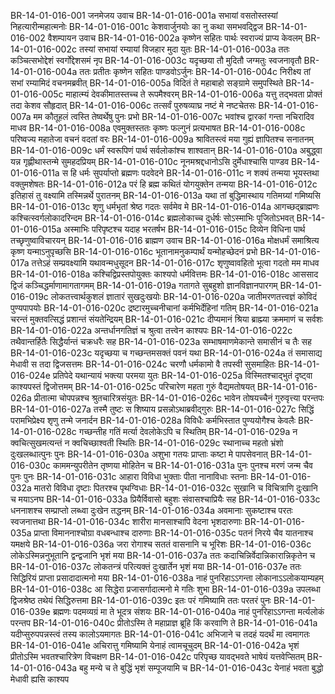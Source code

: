 BR-14-01-016-001	जनमेजय उवाच
BR-14-01-016-001a	सभायां वसतोस्तस्यां निहत्यारीन्महात्मनोः
BR-14-01-016-001c	केशवार्जुनयोः का नु कथा समभवद्द्विज
BR-14-01-016-002	वैशम्पायन उवाच
BR-14-01-016-002a	कृष्णेन सहितः पार्थः स्वराज्यं प्राप्य केवलम्
BR-14-01-016-002c	तस्यां सभायां रम्यायां विजहार मुदा युतः
BR-14-01-016-003a	ततः कञ्चित्सभोद्देशं स्वर्गोद्देशसमं नृप
BR-14-01-016-003c	यदृच्छया तौ मुदितौ जग्मतुः स्वजनावृतौ
BR-14-01-016-004a	ततः प्रतीतः कृष्णेन सहितः पाण्डवोऽर्जुनः
BR-14-01-016-004c	निरीक्ष्य तां सभां रम्यामिदं वचनमब्रवीत्
BR-14-01-016-005a	विदितं ते महाबाहो सङ्ग्रामे समुपस्थिते
BR-14-01-016-005c	माहात्म्यं देवकीमातस्तच्च ते रूपमैश्वरम्
BR-14-01-016-006a	यत्तु तद्भवता प्रोक्तं तदा केशव सौहृदात्
BR-14-01-016-006c	तत्सर्वं पुरुषव्याघ्र नष्टं मे नष्टचेतसः
BR-14-01-016-007a	मम कौतूहलं त्वस्ति तेष्वर्थेषु पुनः प्रभो
BR-14-01-016-007c	भवांश्च द्वारकां गन्ता नचिरादिव माधव
BR-14-01-016-008a	एवमुक्तस्ततः कृष्णः फल्गुनं प्रत्यभाषत
BR-14-01-016-008c	परिष्वज्य महातेजा वचनं वदतां वरः
BR-14-01-016-009a	श्रावितस्त्वं मया गुह्यं ज्ञापितश्च सनातनम्
BR-14-01-016-009c	धर्मं स्वरूपिणं पार्थ सर्वलोकांश्च शाश्वतान्
BR-14-01-016-010a	अबुद्ध्वा यन्न गृह्णीथास्तन्मे सुमहदप्रियम्
BR-14-01-016-010c	नूनमश्रद्दधानोऽसि दुर्मेधाश्चासि पाण्डव
BR-14-01-016-011a	स हि धर्मः सुपर्याप्तो ब्रह्मणः पदवेदने
BR-14-01-016-011c	न शक्यं तन्मया भूयस्तथा वक्तुमशेषतः
BR-14-01-016-012a	परं हि ब्रह्म कथितं योगयुक्तेन तन्मया
BR-14-01-016-012c	इतिहासं तु वक्ष्यामि तस्मिन्नर्थे पुरातनम्
BR-14-01-016-013a	यथा तां बुद्धिमास्थाय गतिमग्र्यां गमिष्यसि
BR-14-01-016-013c	शृणु धर्मभृतां श्रेष्ठ गदतः सर्वमेव मे
BR-14-01-016-014a	आगच्छद्ब्राह्मणः कश्चित्स्वर्गलोकादरिन्दम
BR-14-01-016-014c	ब्रह्मलोकाच्च दुर्धर्षः सोऽस्माभिः पूजितोऽभवत्
BR-14-01-016-015a	अस्माभिः परिपृष्टश्च यदाह भरतर्षभ
BR-14-01-016-015c	दिव्येन विधिना पार्थ तच्छृणुष्वाविचारयन्
BR-14-01-016-016	ब्राह्मण उवाच
BR-14-01-016-016a	मोक्षधर्मं समाश्रित्य कृष्ण यन्माऽनुपृच्छसि
BR-14-01-016-016c	भूतानामनुकम्पार्थं यन्मोहच्छेदनं प्रभो
BR-14-01-016-017a	तत्तेऽहं सम्प्रवक्ष्यामि यथावन्मधुसूदन
BR-14-01-016-017c	शृणुष्वावहितो भूत्वा गदतो मम माधव
BR-14-01-016-018a	कश्चिद्विप्रस्तपोयुक्तः काश्यपो धर्मवित्तमः
BR-14-01-016-018c	आससाद द्विजं कञ्चिद्धर्माणामागतागमम्
BR-14-01-016-019a	गतागते सुबहुशो ज्ञानविज्ञानपारगम्
BR-14-01-016-019c	लोकतत्त्वार्थकुशलं ज्ञातारं सुखदुःखयोः
BR-14-01-016-020a	जातीमरणतत्त्वज्ञं कोविदं पुण्यपापयोः
BR-14-01-016-020c	द्रष्टारमुच्चनीचानां कर्मभिर्देहिनां गतिम्
BR-14-01-016-021a	चरन्तं मुक्तवत्सिद्धं प्रशान्तं संयतेन्द्रियम्
BR-14-01-016-021c	दीप्यमानं श्रिया ब्राह्म्या क्रममाणं च सर्वशः
BR-14-01-016-022a	अन्तर्धानगतिज्ञं च श्रुत्वा तत्त्वेन काश्यपः
BR-14-01-016-022c	तथैवान्तर्हितैः सिद्धैर्यान्तं चक्रधरैः सह
BR-14-01-016-023a	सम्भाषमाणमेकान्ते समासीनं च तैः सह
BR-14-01-016-023c	यदृच्छया च गच्छन्तमसक्तं पवनं यथा
BR-14-01-016-024a	तं समासाद्य मेधावी स तदा द्विजसत्तमः
BR-14-01-016-024c	चरणौ धर्मकामो वै तपस्वी सुसमाहितः
BR-14-01-016-024e	प्रतिपेदे यथान्यायं भक्त्या परमया युतः
BR-14-01-016-025a	विस्मितश्चाद्भुतं दृष्ट्वा काश्यपस्तं द्विजोत्तमम्
BR-14-01-016-025c	परिचारेण महता गुरुं वैद्यमतोषयत्
BR-14-01-016-026a	प्रीतात्मा चोपपन्नश्च श्रुतचारित्रसंयुतः
BR-14-01-016-026c	भावेन तोषयच्चैनं गुरुवृत्त्या परन्तपः
BR-14-01-016-027a	तस्मै तुष्टः स शिष्याय प्रसन्नोऽथाब्रवीद्गुरुः
BR-14-01-016-027c	सिद्धिं परामभिप्रेक्ष्य शृणु तन्मे जनार्दन
BR-14-01-016-028a	विविधैः कर्मभिस्तात पुण्ययोगैश्च केवलैः
BR-14-01-016-028c	गच्छन्तीह गतिं मर्त्या देवलोकेऽपि च स्थितिम्
BR-14-01-016-029a	न क्वचित्सुखमत्यन्तं न क्वचिच्छाश्वती स्थितिः
BR-14-01-016-029c	स्थानाच्च महतो भ्रंशो दुःखलब्धात्पुनः पुनः
BR-14-01-016-030a	अशुभा गतयः प्राप्ताः कष्टा मे पापसेवनात्
BR-14-01-016-030c	काममन्युपरीतेन तृष्णया मोहितेन च
BR-14-01-016-031a	पुनः पुनश्च मरणं जन्म चैव पुनः पुनः
BR-14-01-016-031c	आहारा विविधा भुक्ताः पीता नानाविधाः स्तनाः
BR-14-01-016-032a	मातरो विविधा दृष्टाः पितरश्च पृथग्विधाः
BR-14-01-016-032c	सुखानि च विचित्राणि दुःखानि च मयाऽनघ
BR-14-01-016-033a	प्रियैर्विवासो बहुशः संवासश्चाप्रियैः सह
BR-14-01-016-033c	धननाशश्च सम्प्राप्तो लब्ध्वा दुःखेन तद्धनम्
BR-14-01-016-034a	अवमानाः सुकष्टाश्च परतः स्वजनात्तथा
BR-14-01-016-034c	शारीरा मानसाश्चापि वेदना भृशदारुणाः
BR-14-01-016-035a	प्राप्ता विमाननाश्चोग्रा वधबन्धाश्च दारुणाः
BR-14-01-016-035c	पतनं निरये चैव यातनाश्च यमक्षये
BR-14-01-016-036a	जरा रोगाश्च सततं वासनानि च भूरिशः
BR-14-01-016-036c	लोकेऽस्मिन्ननुभूतानि द्वन्द्वजानि भृशं मया
BR-14-01-016-037a	ततः कदाचिन्निर्वेदान्निकारान्निकृतेन च
BR-14-01-016-037c	लोकतन्त्रं परित्यक्तं दुःखार्तेन भृशं मया
BR-14-01-016-037e	ततः सिद्धिरियं प्राप्ता प्रसादादात्मनो मया
BR-14-01-016-038a	नाहं पुनरिहाऽऽगन्ता लोकानाऽऽलोकयाम्यहम्
BR-14-01-016-038c	आ सिद्धेरा प्रजासर्गादात्मनो मे गतिः शुभा
BR-14-01-016-039a	उपलब्धा द्विजश्रेष्ठ तथेयं सिद्धिरुत्तमा
BR-14-01-016-039c	इतः परं गमिष्यामि ततः परतरं पुनः
BR-14-01-016-039e	ब्रह्मणः पदमव्यग्रं मा ते भूदत्र संशयः
BR-14-01-016-040a	नाहं पुनरिहाऽऽगन्ता मर्त्यलोकं परन्तप
BR-14-01-016-040c	प्रीतोऽस्मि ते महाप्राज्ञ ब्रूहि किं करवाणि ते
BR-14-01-016-041a	यदीप्सुरुपपन्नस्त्वं तस्य कालोऽयमागतः
BR-14-01-016-041c	अभिजाने च तदहं यदर्थं मा त्वमागतः
BR-14-01-016-041e	अचिरात्तु गमिष्यामि येनाहं त्वामचूचुदम्
BR-14-01-016-042a	भृशं प्रीतोऽस्मि भवतश्चारित्रेण विचक्षण
BR-14-01-016-042c	परिपृच्छ यावद्भवते भाषेयं यत्तवेप्सितम्
BR-14-01-016-043a	बहु मन्ये च ते बुद्धिं भृशं सम्पूजयामि च
BR-14-01-016-043c	येनाहं भवता बुद्धो मेधावी ह्यसि काश्यप
